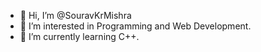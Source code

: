 - 👋 Hi, I’m @SouravKrMishra
- 👀 I’m interested in Programming and Web Development.
- 🌱 I’m currently learning C++.

<!---
SouravKrMishra/SouravKrMishra is a ✨ special ✨ repository because its `README.md` (this file) appears on your GitHub profile.
You can click the Preview link to take a look at your changes.
--->
